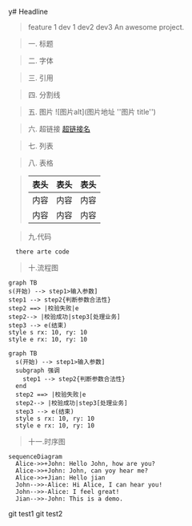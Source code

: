 y# Headline
>feature 1
> dev 1
> dev2
> dev3
> An awesome project.

> 一. 标题

> 二. 字体

> 三. 引用

> 四. 分割线

> 五. 图片 ![图片alt](图片地址 ''图片 title'')

> 六. 超链接 [超链接名](超链接地址 '超链接title')

> 七. 列表

> 八. 表格

> | 表头 | 表头 | 表头 |
> | ---- | :--: | ---: |
> | 内容 | 内容 | 内容 |
> | 内容 | 内容 | 内容 |

> 九.代码

```
  there arte code
```

> 十.流程图

```
graph TB
s(开始) --> step1>输入参数]
step1 --> step2{判断参数合法性}
step2 ==> |校验失败|e
step2--> |校验成功|step3[处理业务]
step3 --> e(结束)
style s rx: 10, ry: 10
style e rx: 10, ry: 10
```

```
graph TB
  s(开始) --> step1>输入参数]
  subgraph 强调
    step1 --> step2{判断参数合法性}
  end
  step2 ==> |校验失败|e
  step2--> |校验成功|step3[处理业务]
  step3 --> e(结束)
  style s rx: 10, ry: 10
  style e rx: 10, ry: 10
```

> 十一.时序图

```
sequenceDiagram
  Alice->>+John: Hello John, how are you?
  Alice->>+John: John, can yoy hear me?
  Alice->>+Jian: Hello jian
  John-->>-Alice: Hi Alice, I can hear you!
  John-->>-Alice: I feel great!
  Jian-->>-John: This is a demo.
```

git test1
git test2

